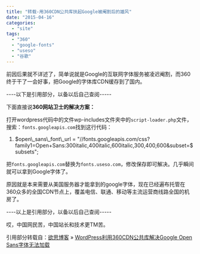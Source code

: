```yaml
---
title: "转载-用360CDN公共库扶起Google被阉割后的雄风"
date: "2015-04-16"
categories: 
  - "site"
tags: 
  - "360"
  - "google-fonts"
  - "useso"
  - "谷歌"
---
```


前因后果就不详述了，简单说就是Google的互联网字体服务被凌迟阉割，而360终于干了一会好事，把Google的字体库CDN缓存到了国内。

\----以下是引用部分，以备以后自己查阅-----

下面直接说**360网站卫士的解决方案：**

打开wordpress代码中的文件wp-includes文件夹中的`script-loader.php`文件，搜索：`fonts.googleapis.com`找到这行代码：

1. $open\_sans\_font\_url = "//fonts.googleapis.com/css?family1=Open+Sans:300italic,400italic,600italic,300,400,600&subset=$subsets";

把`fonts.googleapis.com`替换为`fonts.useso.com`，修改保存即可解决。几乎瞬间就可以拿到Google字体了。

原因就是本来需要从美国服务器才能拿到的google字体，现在已经遍布托管在360众多的全国CDN节点上，覆盖电信、联通、移动等主流运营商线路全国的机房了。

\----以上是引用部分，以备以后自己查阅-----

哎，中国网民苦，中国站长和技术更TM苦。

引用部分转载自：[欲思博客](http://yusi123.com/) » [WordPress利用360CDN公共库解决Google Open Sans字体无法加载](http://yusi123.com/3062.html)
